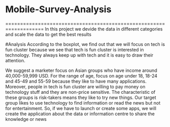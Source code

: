 # Mobile-Survey-Analysis
===================================================================
In this project we devide the data in different categories and scale the data to get the best results 

#Analysis
According to the boxplot, we find out that we will focus on tech is fun cluster because we see that tech is fun cluster is interested in technology. They always keep up with tech and it is easy to draw their attention.

We suggest a marketer focus on Asian groups who have income around 40,000-59,999 USD. For the range of age, focus on age under 18, 18-24 and 45-49 and 55-59 because they like to have many applications. Moreover, people in tech is fun cluster are willing to pay money on technology stuff and they are non-price sensitive. The characteristic of these groups is risk-takers means they like to try new things. Our target group likes to use technology to find information or read the news but not for entertainment. So, if we have to launch or create some apps, we will create the application about the data or information centre to share the knowledge or news
